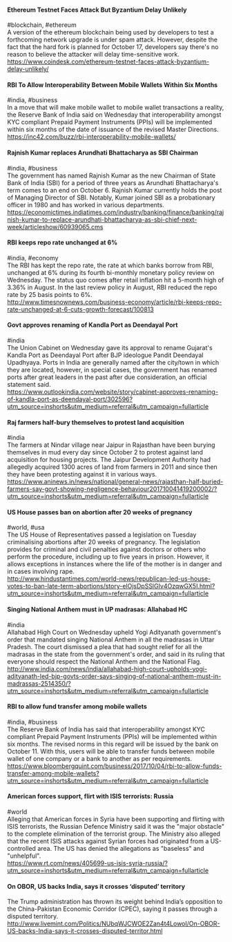 
#### Ethereum Testnet Faces Attack But Byzantium Delay Unlikely
#blockchain, #ethereum  
A version of the ethereum blockchain being used by developers to test a forthcoming network upgrade is under spam attack. However, despite the fact that the hard fork is planned for October 17, developers say there's no reason to believe the attacker will delay time-sensitive work.  
https://www.coindesk.com/ethereum-testnet-faces-attack-byzantium-delay-unlikely/

#### RBI To Allow Interoperability Between Mobile Wallets Within Six Months
#india, #business  
In a move that will make mobile wallet to mobile wallet transactions a reality, the Reserve Bank of India said on Wednesday that interoperability amongst KYC compliant Prepaid Payment Instruments (PPIs) will be implemented within six months of the date of issuance of the revised Master Directions.  
https://inc42.com/buzz/rbi-interoperability-mobile-wallets/

#### Rajnish Kumar replaces Arundhati Bhattacharya as SBI Chairman
#india, #business  
The government has named Rajnish Kumar as the new Chairman of State Bank of India (SBI) for a period of three years as Arundhati Bhattacharya's term comes to an end on October 6. Rajnish Kumar currently holds the post of Managing Director of SBI. Notably, Kumar joined SBI as a probationary officer in 1980 and has worked in various departments.  
https://economictimes.indiatimes.com/industry/banking/finance/banking/rajnish-kumar-to-replace-arundhati-bhattacharya-as-sbi-chief-next-week/articleshow/60939065.cms

#### RBI keeps repo rate unchanged at 6%
#india, #economy  
The RBI has kept the repo rate, the rate at which banks borrow from RBI, unchanged at 6% during its fourth bi-monthly monetary policy review on Wednesday. The status quo comes after retail inflation hit a 5-month high of 3.36% in August. In the last review policy in August, RBI reduced the repo rate by 25 basis points to 6%.  
http://www.timesnownews.com/business-economy/article/rbi-keeps-repo-rate-unchanged-at-6-cuts-growth-forecast/100813

#### Govt approves renaming of Kandla Port as Deendayal Port
#india  
The Union Cabinet on Wednesday gave its approval to rename Gujarat's Kandla Port as Deendayal Port after BJP ideologue Pandit Deendayal Upadhyaya. Ports in India are generally named after the city/town in which they are located, however, in special cases, the government has renamed ports after great leaders in the past after due consideration, an official statement said.  
https://www.outlookindia.com/website/story/cabinet-approves-renaming-of-kandla-port-as-deendayal-port/302596?utm_source=inshorts&utm_medium=referral&utm_campaign=fullarticle

#### Raj farmers half-bury themselves to protest land acquisition
#india  
The farmers at Nindar village near Jaipur in Rajasthan have been burying themselves in mud every day since October 2 to protest against land acquisition for housing projects. The Jaipur Development Authority had allegedly acquired 1300 acres of land from farmers in 2011 and since then they have been protesting against it in various ways.  
https://www.aninews.in/news/national/general-news/rajasthan-half-buried-farmers-say-govt-showing-negligence-behaviour201710041419200002/?utm_source=inshorts&utm_medium=referral&utm_campaign=fullarticle

#### US House passes ban on abortion after 20 weeks of pregnancy
#world, #usa  
The US House of Representatives passed a legislation on Tuesday criminalising abortions after 20 weeks of pregnancy. The legislation provides for criminal and civil penalties against doctors or others who perform the procedure, including up to five years in prison. However, it allows exceptions in instances where the life of the mother is in danger and in cases involving rape.  
http://www.hindustantimes.com/world-news/republican-led-us-house-votes-to-ban-late-term-abortions/story-elOjsDpSSlGIv4OzqwGX5I.html?utm_source=inshorts&utm_medium=referral&utm_campaign=fullarticle

#### Singing National Anthem must in UP madrasas: Allahabad HC
#india  
Allahabad High Court on Wednesday upheld Yogi Adityanath government's order that mandated singing National Anthem in all the madrasas in Uttar Pradesh. The court dismissed a plea that had sought relief for all the madrasas in the state from the government's order, and said in its ruling that everyone should respect the National Anthem and the National Flag.  
http://www.india.com/news/india/allahabad-high-court-upholds-yogi-adityanath-led-bjp-govts-order-says-singing-of-national-anthem-must-in-madrassas-2514350/?utm_source=inshorts&utm_medium=referral&utm_campaign=fullarticle

#### RBI to allow fund transfer among mobile wallets
#india, #business  
The Reserve Bank of India has said that interoperability amongst KYC compliant Prepaid Payment Instruments (PPIs) will be implemented within six months. The revised norms in this regard will be issued by the bank on October 11. With this, users will be able to transfer funds between mobile wallet of one company or a bank to another as per requirements.  
https://www.bloombergquint.com/business/2017/10/04/rbi-to-allow-funds-transfer-among-mobile-wallets?utm_source=inshorts&utm_medium=referral&utm_campaign=fullarticle

#### American forces support, flirt with ISIS terrorists: Russia
#world  
Alleging that American forces in Syria have been supporting and flirting with ISIS terrorists, the Russian Defence Ministry said it was the "major obstacle" to the complete elimination of the terrorist group. The Ministry also alleged that the recent ISIS attacks against Syrian forces had originated from a US-controlled area. The US has denied the allegations as "baseless" and "unhelpful".  
https://www.rt.com/news/405699-us-isis-syria-russia/?utm_source=inshorts&utm_medium=referral&utm_campaign=fullarticle

#### On OBOR, US backs India, says it crosses ‘disputed’ territory
The Trump administration has thrown its weight behind India’s opposition to the China-Pakistan Economic Corridor (CPEC), saying it passes through a disputed territory.  
http://www.livemint.com/Politics/NUbqWJCWOE2Zan4t4LowoI/On-OBOR-US-backs-India-says-it-crosses-disputed-territor.html

